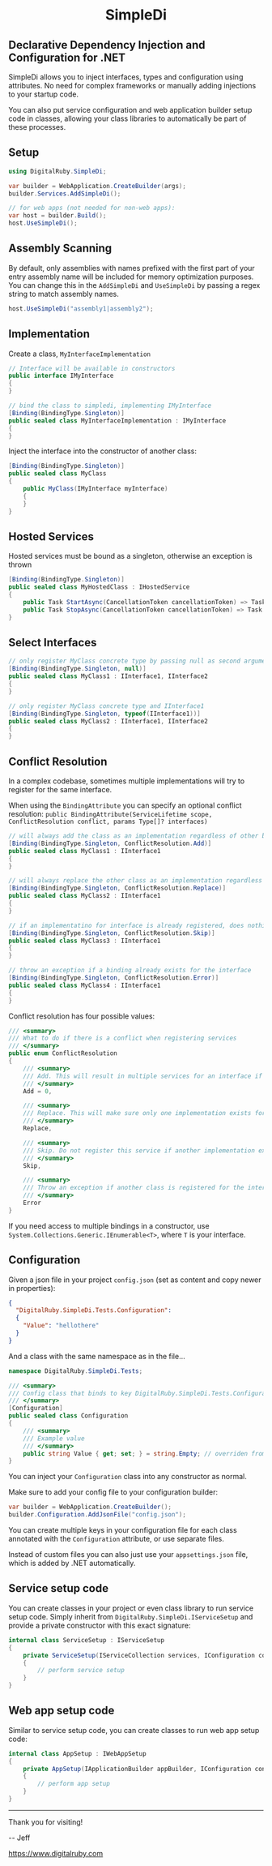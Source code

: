 <h1 align='center'>SimpleDi</a>

## Declarative Dependency Injection and Configuration for .NET

SimpleDi allows you to inject interfaces, types and configuration using attributes. No need for complex frameworks or manually adding injections to your startup code.

You can also put service configuration and web application builder setup code in classes, allowing your class libraries to automatically be part of these processes.

## Setup
```cs
using DigitalRuby.SimpleDi;

var builder = WebApplication.CreateBuilder(args);
builder.Services.AddSimpleDi();

// for web apps (not needed for non-web apps):
var host = builder.Build();
host.UseSimpleDi();
```

## Assembly Scanning
By default, only assemblies with names prefixed with the first part of your entry assembly name will be  included for memory optimization purposes. You can change this in the `AddSimpleDi` and `UseSimpleDi` by passing a regex string to match assembly names.

```cs
host.UseSimpleDi("assembly1|assembly2");
```

## Implementation

Create a class, `MyInterfaceImplementation`
```cs
// Interface will be available in constructors
public interface IMyInterface
{
}

// bind the class to simpledi, implementing IMyInterface
[Binding(BindingType.Singleton)]
public sealed class MyInterfaceImplementation : IMyInterface
{
}
```

Inject the interface into the constructor of another class:
```cs
[Binding(BindingType.Singleton)]
public sealed class MyClass
{
	public MyClass(IMyInterface myInterface)
	{
	}
}
```
## Hosted Services

Hosted services must be bound as a singleton, otherwise an exception is thrown

```cs
[Binding(BindingType.Singleton)]
public sealed class MyHostedClass : IHostedService
{
	public Task StartAsync(CancellationToken cancellationToken) => Task.CompletedTask;
	public Task StopAsync(CancellationToken cancellationToken) => Task.CompletedTask;
}
```
## Select Interfaces
```cs
// only register MyClass concrete type by passing null as second argument
[Binding(BindingType.Singleton, null)]
public sealed class MyClass1 : IInterface1, IInterface2
{
}

// only register MyClass concrete type and IInterface1
[Binding(BindingType.Singleton, typeof(IInterface1))]
public sealed class MyClass2 : IInterface1, IInterface2
{
}
```

## Conflict Resolution

In a complex codebase, sometimes multiple implementations will try to register for the same interface.

When using the `BindingAttribute` you can specify an optional conflict resolution:
`public BindingAttribute(ServiceLifetime scope, ConflictResolution conflict, params Type[]? interfaces)`

```cs
// will always add the class as an implementation regardless of other bindings
[Binding(BindingType.Singleton, ConflictResolution.Add)]
public sealed class MyClass1 : IInterface1
{
}

// will always replace the other class as an implementation regardless of other bindings
[Binding(BindingType.Singleton, ConflictResolution.Replace)]
public sealed class MyClass2 : IInterface1
{
}

// if an implementatino for interface is already registered, does nothing, otherwise add the class as an implementation of the interface
[Binding(BindingType.Singleton, ConflictResolution.Skip)]
public sealed class MyClass3 : IInterface1
{
}

// throw an exception if a binding already exists for the interface
[Binding(BindingType.Singleton, ConflictResolution.Error)]
public sealed class MyClass4 : IInterface1
{
}
```

Conflict resolution has four possible values:

```cs
/// <summary>
/// What to do if there is a conflict when registering services
/// </summary>
public enum ConflictResolution
{
    /// <summary>
    /// Add. This will result in multiple services for an interface if more than one are added.
    /// </summary>
    Add = 0,

    /// <summary>
    /// Replace. This will make sure only one implementation exists for an interface.
    /// </summary>
    Replace,

    /// <summary>
    /// Skip. Do not register this service if another implementation exits for the interface.
    /// </summary>
    Skip,

    /// <summary>
    /// Throw an exception if another class is registered for the interface.
    /// </summary>
    Error
}
```

If you need access to multiple bindings in a constructor, use `System.Collections.Generic.IEnumerable<T>`, where `T` is your interface.

## Configuration

Given a json file in your project `config.json` (set as content and copy newer in properties):
```json
{
  "DigitalRuby.SimpleDi.Tests.Configuration":
  {
    "Value": "hellothere"
  }
}
```

And a class with the same namespace as in the file...

```cs
namespace DigitalRuby.SimpleDi.Tests;

/// <summary>
/// Config class that binds to key DigitalRuby.SimpleDi.Tests.Configuration
/// </summary>
[Configuration]
public sealed class Configuration
{
    /// <summary>
    /// Example value
    /// </summary>
    public string Value { get; set; } = string.Empty; // overriden from config
}
```

You can inject your `Configuration` class into any constructor as normal.

Make sure to add your config file to your configuration builder:

```cs
var builder = WebApplication.CreateBuilder();
builder.Configuration.AddJsonFile("config.json");
```

You can create multiple keys in your configuration file for each class annotated with the `Configuration` attribute, or use separate files.

Instead of custom files you can also just use your `appsettings.json` file, which is added by .NET automatically.

## Service setup code
You can create classes in your project or even class library to run service setup code. Simply inherit from `DigitalRuby.SimpleDi.IServiceSetup` and provide a private constructor with this exact signature:
```cs
internal class ServiceSetup : IServiceSetup
{
    private ServiceSetup(IServiceCollection services, IConfiguration configuration)
    {
        // perform service setup
    }
}
```

## Web app setup code
Similar to service setup code, you can create classes to run web app setup code:
```cs
internal class AppSetup : IWebAppSetup
{
    private AppSetup(IApplicationBuilder appBuilder, IConfiguration configuration)
    {
        // perform app setup
    }
}
```

---

Thank you for visiting!

-- Jeff

https://www.digitalruby.com
